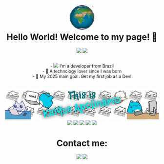 <h1 align="center"> <img width="80px" src="https://github.com/Kaique-Apolinario/Kaique-Apolinario/blob/main/My%20GIF/Spinning%20World%20GIF.gif?raw=true" alt="animated" title="This GIF doesn't belong to me. Credits to its original owner."/> <br> Hello World! Welcome to my page! 👋</h1>
<div align="center">
    <img height="160px" src="https://github-readme-stats.vercel.app/api?username=kaique-apolinario&show_icons=true&theme=default"/>
    <img height="160px" src="http://github-readme-streak-stats.herokuapp.com?user=Kaique-Apolinario&theme=github-light&hide_border=true&date_format=M%20j%5B%2C%20Y%5D&fire=FF661E&currStreakLabel=811EFF94"/>
  <br>

</div>
    
  ##

<div align="center">
   - <img height="15em" src="https://cdn.countryflags.com/thumbs/brazil/flag-400.png" /> I'm a developer from Brazil <br>
   - 🤖 A technology lover since I was born <br>
   - 🏁 My 2025 main goal: Get my first job as a Dev! <br><br>
  <p align="center">
  <a href="https://github.com/Kaique-Apolinario/Kaique-Apolinario/blob/main/The%20credits.txt" title="Please, hire Kaique lol. Credits to: Arisanojima, Peach Cat, BugCat-Capoo, Bongo Cat"><img width="1050px" src="https://github.com/Kaique-Apolinario/Kaique-Apolinario/blob/main/My%20GIF/Kaique's%20GIF.gif" alt="animated"/></a>
  <img height="40px" src="https://img.shields.io/badge/Python-14354C?style=for-the-badge&logo=python&logoColor=white"/>     
  <img height="40px" src="https://img.shields.io/badge/css3-%231572B6.svg?style=for-the-badge&logo=css3&logoColor=white" />
  <img height="40px" src="https://img.shields.io/badge/HTML-239120?style=for-the-badge&logo=html5&logoColor=white" />
  <img height="40px" src="https://img.shields.io/badge/JavaScript-F7DF1E?style=for-the-badge&logo=javascript&logoColor=black">
  <img height="40px" src="https://img.shields.io/badge/Java-ED8B00?style=for-the-badge&logo=java&logoColor=white">
</div>
    <h1 align="center"> Contact me: </h1>
    
    
<div align="center">
  <a href="mailto:kaiqueapol@outlook.com"><img src="https://img.shields.io/badge/Microsoft_Outlook-0078D4?style=for-the-badge&logo=microsoft-outlook&logoColor=white" target="_blank"></a>
  <a href="https://www.linkedin.com/in/kaique-apolinário/" target="_blank"><img src="https://img.shields.io/badge/-LinkedIn-%230077B5?style=for-the-badge&logo=linkedin&logoColor=white" target="_blank"></a> 
</div>
<!--
**Kaique-Apolinario/Kaique-Apolinario** is a ✨ _special_ ✨ repository because its `README.md` (this file) appears on your GitHub profile.

Here are some ideas to get you started:

- 🔭 I’m currently working on ..
- 🌱 I’m currently learning ...
- 👯 I’m looking to collaborate on ...
- 🤔 I’m looking for help with ...
- 💬 Ask me about ...
- 📫 How to reach me: ...
- 😄 Pronouns: ...
- ⚡ Fun fact: ...
-->
